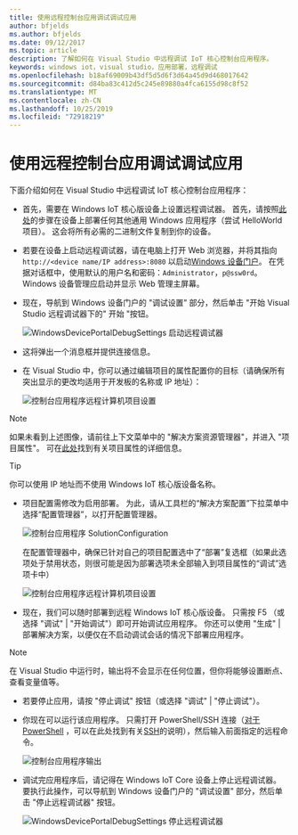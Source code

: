 ```yaml
---
title: 使用远程控制台应用调试调试应用
author: bfjelds
ms.author: bfjelds
ms.date: 09/12/2017
ms.topic: article
description: 了解如何在 Visual Studio 中远程调试 IoT 核心控制台应用程序。
keywords: windows iot，visual studio，应用部署，远程调试
ms.openlocfilehash: b18af69009b43df5d5d6f3d64a45d9d468017642
ms.sourcegitcommit: d84ba83c412d5c245e89880a4fca6155d98c8f52
ms.translationtype: MT
ms.contentlocale: zh-CN
ms.lasthandoff: 10/25/2019
ms.locfileid: "72918219"
---
```

# <a name="debug-your-app-using-remote-console-app-debugging"></a>使用远程控制台应用调试调试应用

下面介绍如何在 Visual Studio 中远程调试 IoT 核心控制台应用程序：

* 首先，需要在 Windows IoT 核心版设备上设置远程调试器。 首先，请按照[此处](AppDeployment.md)的步骤在设备上部署任何其他通用 Windows 应用程序（尝试 HelloWorld 项目）。 这会将所有必需的二进制文件复制到你的设备。 

* 若要在设备上启动远程调试器，请在电脑上打开 Web 浏览器，并将其指向 `http://<device name/IP address>:8080` 以启动[Windows 设备门户](../manage-your-device/DevicePortal.md)。 在凭据对话框中，使用默认的用户名和密码：`Administrator`，`p@ssw0rd`。 Windows 设备管理应启动并显示 Web 管理主屏幕。

* 现在，导航到 Windows 设备门户的 "调试设置" 部分，然后单击 "开始 Visual Studio 远程调试器下的" 开始 "按钮。 

    ![WindowsDevicePortalDebugSettings 启动远程调试器](../media/Console/device_portal_start_debugger.png)

* 这将弹出一个消息框并提供连接信息。 

*  在 Visual Studio 中，你可以通过编辑项目的属性配置你的目标（请确保所有突出显示的更改均适用于开发板的名称或 IP 地址）：

    ![控制台应用程序远程计算机项目设置](../media/Console/console_project_settings.png)
    
> [!NOTE]
> 如果未看到上述图像，请前往上下文菜单中的 "解决方案资源管理器"，并进入 "项目属性"。 可在[此处](https://docs.microsoft.com/visualstudio/ide/managing-project-and-solution-properties?view=vs-2017)找到有关项目属性的详细信息。

> [!TIP]
> 你可以使用 IP 地址而不使用 Windows IoT 核心版设备名称。

* 项目配置需修改为启用部署。  为此，请从工具栏的“解决方案配置”下拉菜单中选择“配置管理器”，以打开配置管理器。

    ![控制台应用程序 SolutionConfiguration](../media/Console/configuration_management.png)

    在配置管理器中，确保已针对自己的项目配置选中了“部署”复选框（如果此选项处于禁用状态，则很可能是因为部署选项未全部输入到项目属性的“调试”选项卡中）

    ![控制台应用程序远程计算机项目设置](../media/Console/deploy_checkbox.png)

* 现在，我们可以随时部署到远程 Windows IoT 核心版设备。 只需按 F5 （或选择 "调试" \| "开始调试"）即可开始调试应用程序。 你还可以使用 "生成" \| 部署解决方案，以便仅在不启动调试会话的情况下部署应用程序。

> [!NOTE]
> 在 Visual Studio 中运行时，输出将不会显示在任何位置，但你将能够设置断点、查看变量值等。

* 若要停止应用，请按 "停止调试" 按钮（或选择 "调试" \| "停止调试"）。

* 你现在可以运行该应用程序。  只需打开 PowerShell/SSH 连接（[对于 PowerShell](../connect-your-device/PowerShell.md) ，可以在此处找到有关[SSH](../connect-your-device/SSH.md)的说明），然后输入前面指定的远程命令。

    ![控制台应用程序输出](../media/Console/console_output.png)

* 调试完应用程序后，请记得在 Windows IoT Core 设备上停止远程调试器。 要执行此操作，可以导航到 Windows 设备门户的 "调试设置" 部分，然后单击 "停止远程调试器" 按钮。

    ![WindowsDevicePortalDebugSettings 停止远程调试器](../media/Console/device_portal_stop_debugger.PNG)

